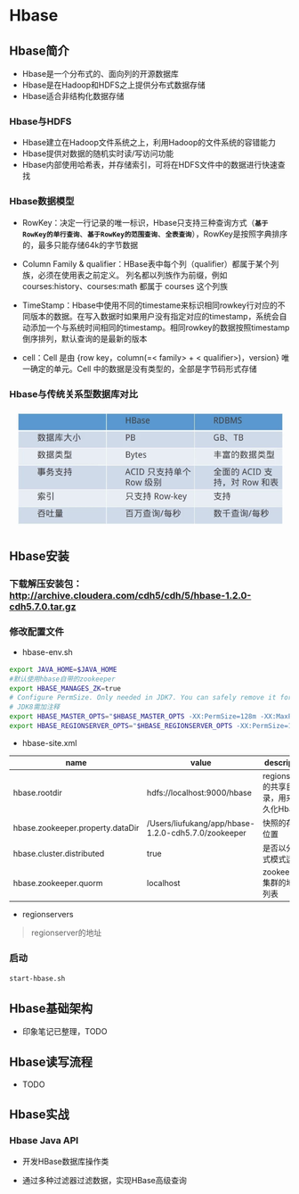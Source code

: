 # Hbase

## Hbase简介

- Hbase是一个分布式的、面向列的开源数据库
- Hbase是在Hadoop和HDFS之上提供分布式数据存储
- Hbase适合非结构化数据存储

### Hbase与HDFS

- Hbase建立在Hadoop文件系统之上，利用Hadoop的文件系统的容错能力
- Hbase提供对数据的随机实时读/写访问功能
- Hbase内部使用哈希表，并存储索引，可将在HDFS文件中的数据进行快速查找

### Hbase数据模型

 - RowKey：决定一行记录的唯一标识，Hbase只支持三种查询方式（**`基于RowKey的单行查询`**、**`基于RowKey的范围查询`**、**`全表查询`**），RowKey是按照字典排序的，最多只能存储64k的字节数据

 - Column Family & qualifier：HBase表中每个列（qualifier）都属于某个列族，必须在使用表之前定义。 列名都以列族作为前缀，例如 courses:history、courses:math 都属于 courses 这个列族

 - TimeStamp：Hbase中使用不同的timestame来标识相同rowkey行对应的不同版本的数据。在写入数据时如果用户没有指定对应的timestamp，系统会自动添加一个与系统时间相同的timestamp。相同rowkey的数据按照timestamp倒序排列，默认查询的是最新的版本

 - cell：Cell 是由 {row key，column(=< family> + < qualifier>)，version} 唯一确定的单元。Cell 中的数据是没有类型的，全部是字节码形式存储 

 ### Hbase与传统关系型数据库对比

 ![对比](image/hbasevs.png)

 ## Hbase安装

 ### 下载解压安装包：http://archive.cloudera.com/cdh5/cdh/5/hbase-1.2.0-cdh5.7.0.tar.gz
 ### 修改配置文件
 - hbase-env.sh
 ```bash
 export JAVA_HOME=$JAVA_HOME  
 #默认使用hbase自带的zookeeper  
 export HBASE_MANAGES_ZK=true  
 # Configure PermSize. Only needed in JDK7. You can safely remove it for JDK8+  
 # JDK8需加注释
export HBASE_MASTER_OPTS="$HBASE_MASTER_OPTS -XX:PermSize=128m -XX:MaxPermSize=128m"
export HBASE_REGIONSERVER_OPTS="$HBASE_REGIONSERVER_OPTS -XX:PermSize=128m -XX:MaxPermSize=128m"
```

- hbase-site.xml

|name|value|description|
|---|---|---|
|hbase.rootdir|hdfs://localhost:9000/hbase|regionserver的共享目录，用来持久化Hbase|
|hbase.zookeeper.property.dataDir|/Users/liufukang/app/hbase-1.2.0-cdh5.7.0/zookeeper|快照的存储位置|
|hbase.cluster.distributed|true|是否以分布式模式运行|
|hbase.zookeeper.quorm|localhost|zookeeper集群的地址列表|

- regionservers
> regionserver的地址

### 启动
`start-hbase.sh`

## Hbase基础架构
- 印象笔记已整理，TODO

## Hbase读写流程
- TODO

## Hbase实战
### Hbase Java API
- 开发HBase数据库操作类

- 通过多种过滤器过滤数据，实现HBase高级查询

